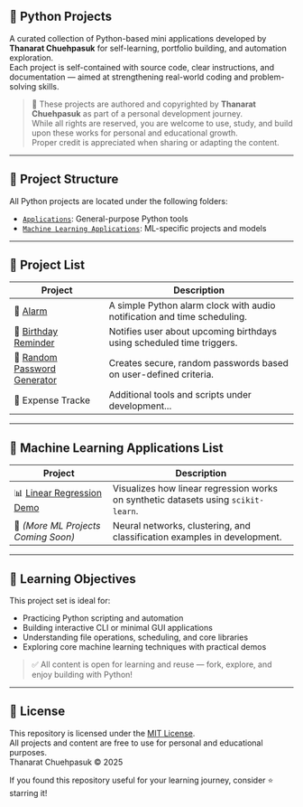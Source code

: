 ## 🧩 Python Projects

A curated collection of Python-based mini applications developed by **Thanarat Chuehpasuk** for self-learning, portfolio building, and automation exploration.  
Each project is self-contained with source code, clear instructions, and documentation — aimed at strengthening real-world coding and problem-solving skills.

> 🧠 These projects are authored and copyrighted by **Thanarat Chuehpasuk** as part of a personal development journey.  
> While all rights are reserved, you are welcome to use, study, and build upon these works for personal and educational growth.  
> Proper credit is appreciated when sharing or adapting the content.

---

## 📁 Project Structure

All Python projects are located under the following folders:

- [`Applications`](Applications): General-purpose Python tools
- [`Machine Learning Applications`](Machine-Learning-Applications): ML-specific projects and models

---

## 📌 Project List

| Project | Description |
|--------|-------------|
| 🔔 [Alarm](Applications/Alarm) | A simple Python alarm clock with audio notification and time scheduling. |
| 🎂 [Birthday Reminder](Applications/BirthdayReminder) | Notifies user about upcoming birthdays using scheduled time triggers. |
| 🔐 [Random Password Generator](Applications/RandomPasswordGenerator) | Creates secure, random passwords based on user-defined criteria. |
| 🧾 Expense Tracke | Additional tools and scripts under development... |

---

## 🤖 Machine Learning Applications List

| Project | Description |
|--------|-------------|
| 📊 [Linear Regression Demo](../Machine%20Learning%20Applications/Linear%20Regression%20Demo) | Visualizes how linear regression works on synthetic datasets using `scikit-learn`. |
| 🧠 *(More ML Projects Coming Soon)* | Neural networks, clustering, and classification examples in development. |

---

## 🧠 Learning Objectives

This project set is ideal for:
- Practicing Python scripting and automation
- Building interactive CLI or minimal GUI applications
- Understanding file operations, scheduling, and core libraries
- Exploring core machine learning techniques with practical demos

> ✅ All content is open for learning and reuse — fork, explore, and enjoy building with Python!

---

## 🧾 License

This repository is licensed under the [MIT License](./LICENSE).  
All projects and content are free to use for personal and educational purposes.  
Thanarat Chuehpasuk © 2025

If you found this repository useful for your learning journey, consider ⭐ starring it!
